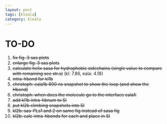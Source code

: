 ```yaml
---
layout: post
tags: [kleala]
category: kleala
---
```


# TO-DO
1. ~~fix fig. 3 sas plots~~
2. ~~enlarge fig. 3 sas plots~~
3. ~~calculate helix sasa for hydrophobic sidechains (single value to compare with remaining sec str.s)~~ (kl: 7.86, eala: 4.18)
4. ~~intra-hbond for kl1b~~
5. ~~christoph: eala1b 800 ns snapshot to show the loop (and show the Hbond)~~
6. ~~christoph: when does the molecule go to the interface eala1i~~
7. ~~add kl1b intra-hbnum to SI~~
8. ~~put kl2b climbing snapshots into SI~~
9. ~~kl2b: sas-PLs1 and 2 on same fig instead of sasa fig~~
10. ~~kl2b: calc intra-hbonds for each and place in SI~~
